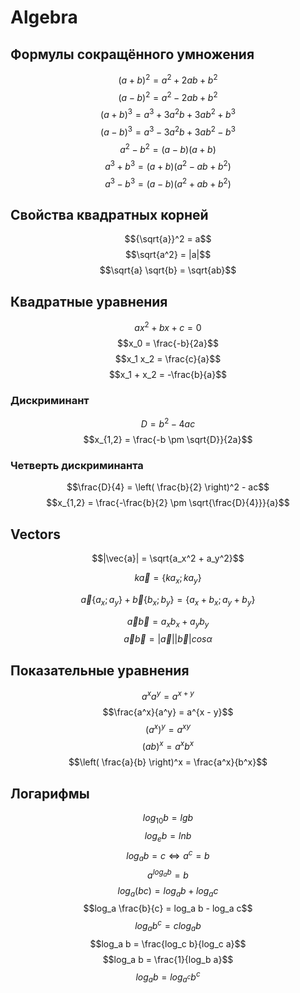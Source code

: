 # Algebra

## Формулы сокращённого умножения

$$(a + b)^2 = a^2 + 2ab + b^2$$
$$(a - b)^2 = a^2 - 2ab + b^2$$
$$(a + b)^3 = a^3 + 3 a^2 b + 3a b^2 + b^3$$
$$(a - b)^3 = a^3 - 3 a^2 b + 3a b^2 - b^3$$
$$a^2 - b^2 = (a - b)(a + b)$$
$$a^3 + b^3 = (a + b)(a^2 - ab + b^2)$$
$$a^3 - b^3 = (a - b)(a^2 + ab + b^2)$$

## Свойства квадратных корней

$${\sqrt{a}}^2 = a$$
$$\sqrt{a^2} = |a|$$
$$\sqrt{a} \sqrt{b} = \sqrt{ab}$$

## Квадратные уравнения

$$a x^2 + bx + c = 0$$
$$x_0 = \frac{-b}{2a}$$
$$x_1 x_2 = \frac{c}{a}$$
$$x_1 + x_2 = -\frac{b}{a}$$

### Дискриминант

$$D = b^2 - 4ac$$
$$x_{1,2} = \frac{-b \pm \sqrt{D}}{2a}$$

### Четверть дискриминанта

$$\frac{D}{4} = \left( \frac{b}{2} \right)^2 - ac$$
$$x_{1,2} = \frac{-\frac{b}{2} \pm \sqrt{\frac{D}{4}}}{a}$$

## Vectors

$$|\vec{a}| = \sqrt{a_x^2 + a_y^2}$$

```math
k \vec{a} = \{k a_x; k a_y\}
```

```math
\vec{a}\{a_x; a_y\} + \vec{b}\{b_x; b_y\} = \{a_x + b_x; a_y + b_y\}
```

$$\vec{a} \vec{b} = a_x b_x + a_y b_y$$
$$\vec{a} \vec{b} = |\vec{a}| |\vec{b}| cos\alpha$$

## Показательные уравнения

$$a^x a^y = a^{x + y}$$
$$\frac{a^x}{a^y} = a^{x - y}$$
$$(a^x)^y = a^{xy}$$
$$(ab)^x = a^x b^x$$
$$\left( \frac{a}{b} \right)^x = \frac{a^x}{b^x}$$

## Логарифмы

$$log_{10} b = lg b$$
$$log_e b = ln b$$
$$log_a b = c \Leftrightarrow a^c = b$$
$$a ^ {log_a b} = b$$
$$log_a (bc) = log_a b + log_a c$$
$$log_a \frac{b}{c} = log_a b - log_a c$$
$$log_a b^c = c log_a b$$
$$log_a b = \frac{log_c b}{log_c a}$$
$$log_a b = \frac{1}{log_b a}$$
$$log_a b = log_{a^c} b^c$$
